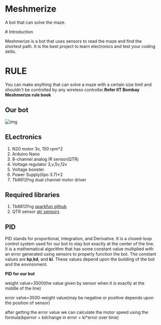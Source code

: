 # Meshmerize
A bot that can solve the maze. 

﻿# Introduction

Meshmerize is a bot that uses sensors to read the maze and find the shortest path. It is the best project to learn electronics and test your coding skills.


# RULE

You can make anything that can solve a maze with a certain size limit and shouldn't be controlled by any wireless controller.**Refer IIT Bombay Meshmerize rule book**

## Our bot

![img](https://github.com/sito-g/Meshmerize/blob/main/images/DSC00249.JPG)

## ELectronics

1. N20 motor 3v, 150 rpm*2
2. Arduino Nano
3. 8-channel analog IR sensor(QTR)
4. Voltage regulator 3,v,5v,12v
5. Voltage booster.
6. Power Supply(lipo 3.7)*2
7. Tb6612fng dual channel motor driver 


## Required libraries
1. Tb6612fng  [sparkfun github](https://github.com/sparkfun/SparkFun_TB6612FNG_Arduino_Library)
2. QTR sensor [qtr sensors](https://www.arduinolibraries.info/libraries/qtr-sensors)



## PID
PID stands for proportional, Integration, and Derivative. It is a closed-loop control system used for our bot to stay bot exactly at the center of the line. It is a mathematical algorithm that has some constant value multiplied with an error generated using sensors to properly function the bot. The constant values are **kp**,**kd**, and **ki**. These values depend upon the building of the bot and the environment.

**PID for our bot**

weight value=3500(the value given by sensor when it is exactly at the middle of the line)

error valve=3500-weight value(may be negative or positive depends upon the position of sensor)

after getting the error value we can calculate the motor speed using the formula(kp*error + kd*change in error + ki*error over time)














